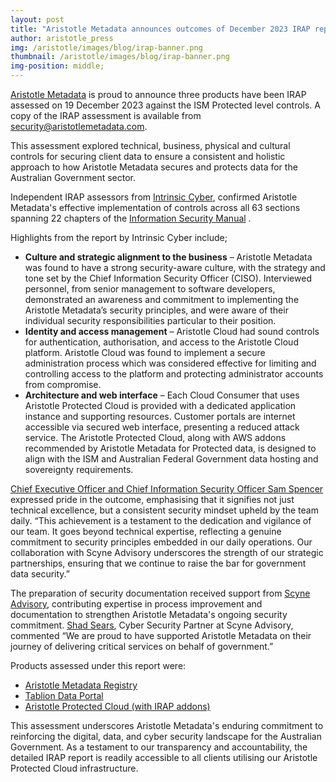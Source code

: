 ```yaml
---
layout: post
title: "Aristotle Metadata announces outcomes of December 2023 IRAP report"
author: aristotle_press
img: /aristotle/images/blog/irap-banner.png
thumbnail: /aristotle/images/blog/irap-banner.png
img-position: middle;
---
```


[Aristotle Metadata](https://www.aristotlemetadata.com/) is proud to announce three products have been IRAP assessed on 19 December 2023 against the ISM Protected level controls. A copy of the IRAP assessment is available from security@aristotlemetadata.com.

This assessment explored technical, business, physical and cultural controls for securing client data to ensure a consistent and holistic approach to how Aristotle Metadata secures and protects data for the Australian Government sector.

Independent IRAP assessors from [Intrinsic Cyber](https://www.intrinsiccyber.com/), confirmed Aristotle Metadata's effective implementation of controls across all 63 sections spanning 22 chapters of the [Information Security Manual](https://www.cyber.gov.au/resources-business-and-government/essential-cyber-security/ism) .

Highlights from the report by Intrinsic Cyber include;

* **Culture and strategic alignment to the business** – Aristotle Metadata was found to have a strong security-aware culture, with the strategy and tone set by the Chief Information Security Officer (CISO). Interviewed personnel, from senior management to software developers, demonstrated an awareness and commitment to implementing the Aristotle Metadata’s security principles, and were aware of their individual security responsibilities particular to their position.
* **Identity and access management** – Aristotle Cloud had sound controls for authentication, authorisation, and access to the Aristotle Cloud platform. Aristotle Cloud was found to implement a secure administration process which was considered effective for limiting and controlling access to the platform and protecting administrator accounts from compromise.
* **Architecture and web interface** – Each Cloud Consumer that uses Aristotle Protected Cloud is provided with a dedicated application instance and supporting resources. Customer portals are internet accessible via secured web interface, presenting a reduced attack service. The Aristotle Protected Cloud, along with AWS addons recommended by Aristotle Metadata for Protected data, is designed to align with the ISM and Australian Federal Government data hosting and sovereignty requirements.

[Chief Executive Officer and Chief Information Security Officer Sam Spencer](https://www.linkedin.com/in/legostormtroopr/) expressed pride in the outcome, emphasising that it signifies not just technical excellence, but a consistent security mindset upheld by the team daily. “This achievement is a testament to the dedication and vigilance of our team. It goes beyond technical expertise, reflecting a genuine commitment to security principles embedded in our daily operations. Our collaboration with Scyne Advisory underscores the strength of our strategic partnerships, ensuring that we continue to raise the bar for government data security.”

The preparation of security documentation received support from [Scyne Advisory](https://www.scyne.com.au/), contributing expertise in process improvement and documentation to strengthen Aristotle Metadata's ongoing security commitment. [Shad Sears](https://www.linkedin.com/in/shadsears/), Cyber Security Partner at Scyne Advisory, commented “We are proud to have supported Aristotle Metadata on their journey of delivering critical services on behalf of government.”

Products assessed under this report were:

* [Aristotle Metadata Registry](https://www.aristotlemetadata.com/products/aristotle-metadata-registry/)
* [Tablion Data Portal](https://www.aristotlemetadata.com/products/tablion-data-portal/)
* [Aristotle Protected Cloud (with IRAP addons)](https://www.aristotlemetadata.com/products/aristotle-cloud-hosting/)

This assessment underscores Aristotle Metadata's enduring commitment to reinforcing the digital, data, and cyber security landscape for the Australian Government. As a testament to our transparency and accountability, the detailed IRAP report is readily accessible to all clients utilising our Aristotle Protected Cloud infrastructure.
